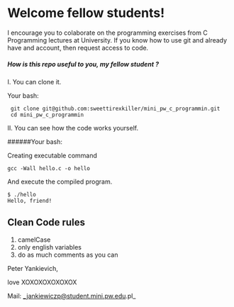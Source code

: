 # Welcome fellow students!

I encourage you to colaborate on the programming exercises from C Programming lectures at University. If you know how to use git and already have and account, then request access to code. 

 ##### How is this repo useful to you, my fellow student ? 
 
 I. You can clone it. 
 
 Your bash: 
````
 git clone git@github.com:sweettirexkiller/mini_pw_c_programmin.git
 cd mini_pw_c_programmin
````

II. You can see how the code works yourself. 

 ######Your bash: 
 
 Creating executable command 
````
gcc -Wall hello.c -o hello
````
And execute the compiled program.
````
$ ./hello
Hello, friend!
````


 
 
## Clean Code rules
 1) camelCase
 2) only english variables
 3) do as much comments as you can

Peter Yankievich, 

love XOXOXOXOXOXOX

Mail:  _jankiewiczp@student.mini.pw.edu.pl_

